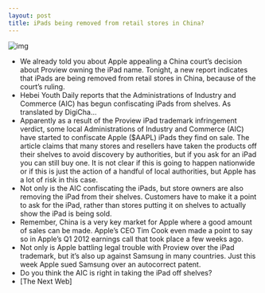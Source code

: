 ```yaml
---
layout: post
title: iPads being removed from retail stores in China?
---
```

![img](http://media.idownloadblog.com/wp-content/uploads/2011/12/iPad-and-iPad-2-side-by-side-e1325134090605.jpeg)
* We already told you about Apple appealing a China court’s decision about Proview owning the iPad name. Tonight, a new report indicates that iPads are being removed from retail stores in China, because of the court’s ruling.
* Hebei Youth Daily reports that the Administrations of Industry and Commerce (AIC) has begun confiscating iPads from shelves. As translated by DigiCha…
* Apparently as a result of the Proview iPad trademark infringement verdict, some local Administrations of Industry and Commerce (AIC) have started to confiscate Apple ($AAPL) iPads they find on sale. The article claims that many stores and resellers have taken the products off their shelves to avoid discovery by authorities, but if you ask for an iPad you can still buy one. It is not clear if this is going to happen nationwide or if this is just the action of a handful of local authorities, but Apple has a lot of risk in this case.
* Not only is the AIC confiscating the iPads, but store owners are also removing the iPad from their shelves. Customers have to make it a point to ask for the iPad, rather than stores putting it on shelves to actually show the iPad is being sold.
* Remember, China is a very key market for Apple where a good amount of sales can be made. Apple’s CEO Tim Cook even made a point to say so in Apple’s Q1 2012 earnings call that took place a few weeks ago.
* Not only is Apple battling legal trouble with Proview over the iPad trademark, but it’s also up against Samsung in many countries. Just this week Apple sued Samsung over an autocorrect patent.
* Do you think the AIC is right in taking the iPad off shelves?
* [The Next Web]


